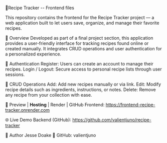 🍳Recipe Tracker -- Frontend files

This repository contains the frontend for the Recipe Tracker project — a web application built to let users save, organize, and manage their favorite recipes.

🧩 Overview
Developed as part of a final project section, this application provides a user-friendly interface for tracking recipes found online or created manually.
It integrates CRUD operations and user authentication for a personalized experience.

<!-- ⚙️ Features -->

🔐 Authentication
Register: Users can create an account to manage their recipes.
Login / Logout: Secure access to personal recipe lists through user sessions.

📝 CRUD Operations
Add: Add new recipes manually or via link.
Edit: Modify recipe details such as ingredients, instructions, or notes.
Delete: Remove any recipe from your collection with ease.

📸 Preview
| **Hosting** | Render | GitHub
Frontend: https://frontend-recipe-tracker.onrender.com

🌐 Live Demo
Backend (GitHub): https://github.com/valientjuno/recipe-tracker

👤 Author
Jesse Doake
🔗 GitHub: valientjuno
